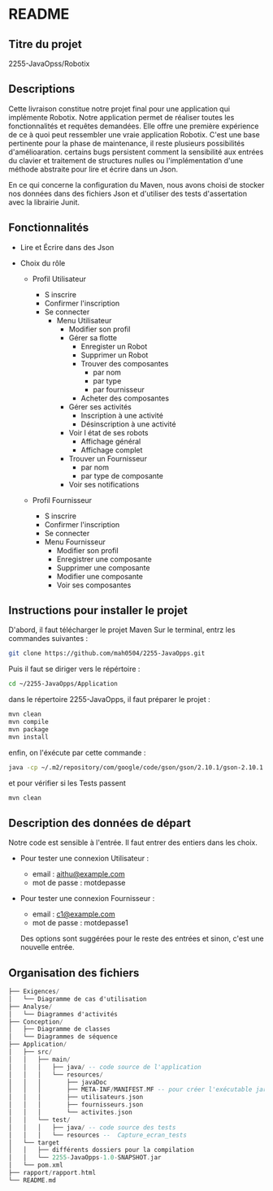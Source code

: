 # README

## Titre du projet
2255-JavaOpss/Robotix 

## Descriptions

Cette livraison constitue notre projet final pour une application qui implémente Robotix.
Notre application permet de réaliser toutes les fonctionnalités et requêtes demandées.
Elle offre une première expérience de ce à quoi peut ressembler une vraie application Robotix.
C'est une base pertinente pour la phase de maintenance, il reste plusieurs possibilités d'amélioaration.
certains bugs persistent comment la sensibilité aux entrées du clavier et traitement de structures nulles
ou l'implémentation d'une méthode abstraite pour lire et écrire dans un Json. 

En ce qui concerne la configuration du Maven, nous avons choisi de stocker nos données dans des fichiers Json et
d'utiliser des tests d'assertation avec la librairie Junit.


## Fonctionnalités

- Lire et Écrire dans des Json 

- Choix du rôle

    - Profil Utilisateur
        - S inscrire
        - Confirmer l'inscription
        - Se connecter
            - Menu Utilisateur
                - Modifier son profil
                - Gérer sa flotte
                    - Enregister un Robot
                    - Supprimer un Robot
                    - Trouver des composantes
                        - par nom
                        - par type
                        - par fournisseur
                    - Acheter des composantes
                - Gérer ses activités
                    - Inscription à une activité
                    - Désinscription à une activité
                - Voir l état de ses robots
                    - Affichage général
                    - Affichage complet
                - Trouver un Fournisseur
                    - par nom
                    - par type de composante
                - Voir ses notifications
                  

    - Profil Fournisseur
        - S inscrire
        - Confirmer l'inscription
        - Se connecter
        - Menu Fournisseur
            - Modifier son profil 
            - Enregistrer une composante
            - Supprimer une composante
            - Modifier une composante
            - Voir ses composantes
         

## Instructions pour installer le projet
D'abord, il faut télécharger le projet Maven 
Sur le terminal, entrz les commandes suivantes :
```sh
git clone https://github.com/mah0504/2255-JavaOpps.git
```

 Puis il faut se diriger vers le répértoire :
 ```sh
cd ~/2255-JavaOpps/Application
```
dans le répertoire 2255-JavaOpps, il faut préparer le projet :
```sh
mvn clean 
mvn compile
mvn package
mvn install
```
enfin, on l'éxécute par cette commande : 
```sh
java -cp ~/.m2/repository/com/google/code/gson/gson/2.10.1/gson-2.10.1.jar src/main/java/Main.java
```
et pour vérifier si les Tests passent 
```sh
mvn clean
```


## Description des données de départ 

Notre code est sensible à l'entrée. Il faut entrer des entiers dans les choix. 

* Pour tester une connexion Utilisateur :
    - email : aithu@example.com
    - mot de passe : motdepasse
    
* Pour tester une connexion Fournisseur :
    - email : c1@example.com
    - mot de passe : motdepasse1
 
  Des options sont suggérées pour le reste des entrées et sinon, c'est une nouvelle entrée. 

## Organisation des fichiers
```ada
├── Exigences/
│   └── Diagramme de cas d'utilisation
├── Analyse/
│   └── Diagrammes d'activités
├── Conception/
│   ├── Diagramme de classes
│   └── Diagrammes de séquence
├── Application/
│   ├── src/
│   │   ├── main/
│   │   │   ├── java/ -- code source de l'application
│   │   │   └── resources/
│   │   │       ├── javaDoc
│   │   │       ├── META-INF/MANIFEST.MF -- pour créer l'exécutable jar
│   │   │       ├── utilisateurs.json
│   │   │       ├── fournisseurs.json
│   │   │       └── activites.json
│   │   └── test/
│   │   │   ├── java/ -- code source des tests 
│   │   │   └── resources --  Capture_ecran_tests
│   └── target
│   │   ├── différents dossiers pour la compilation
│   │   └── 2255-JavaOpps-1.0-SNAPSHOT.jar
│   └── pom.xml
├── rapport/rapport.html
└── README.md


